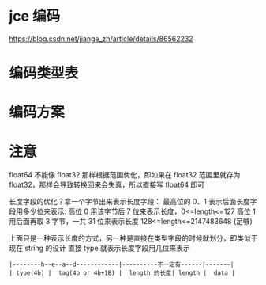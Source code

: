 # jce 编码

https://blog.csdn.net/jiange_zh/article/details/86562232

# 编码类型表





# 编码方案



# 注意
float64 不能像 float32 那样根据范围优化，即如果在  float32 范围里就存为 float32，那样会导致转换回来会失真，所以直接写 float64 即可



长度字段的优化？拿一个字节出来表示长度字段：
最高位的 0、1 表示后面长度字段用多少位来表示:
高位 0 用该字节后 7 位来表示长度，0<=length<=127
高位 1 用后面再取 3 字节，一共 31 位来表示长度 128<=length<=2147483648 (足够)


上面只是一种表示长度的方式，另一种是直接在类型字段的时候就划分，即类似于现在 string 的设计
直接 type 就表示长度字段用几位来表示

```
|--------h--e--a--d------------|----------不一定有------|-------|
| type(4b) |  tag(4b or 4b+1B) |  length 的长度| length |  data |

```
